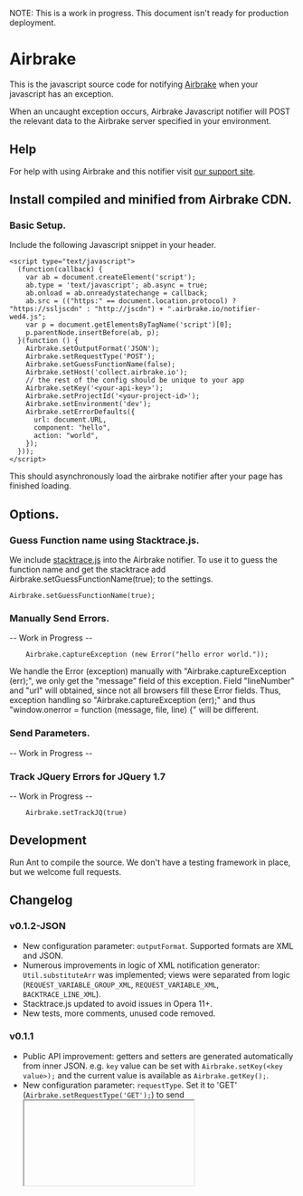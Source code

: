 NOTE: This is a work in progress. This document isn't ready for production deployment. 

Airbrake
========

This is the javascript source code for notifying [Airbrake](http://airbrake.io) when your javascript has an exception. 

When an uncaught exception occurs, Airbrake Javascript notifier will POST the relevant data
to the Airbrake server specified in your environment.

Help
----

For help with using Airbrake and this notifier visit [our support site](http://help.airbrake.io).


Install compiled and minified from Airbrake CDN. 
------------------------------------------------

### Basic Setup. 

Include the following Javascript snippet in your header.

    <script type="text/javascript">
      (function(callback) {
        var ab = document.createElement('script');
        ab.type = 'text/javascript'; ab.async = true;
        ab.onload = ab.onreadystatechange = callback;
        ab.src = (("https:" == document.location.protocol) ? "https://ssljscdn" : "http://jscdn") + ".airbrake.io/notifier-wed4.js";
        var p = document.getElementsByTagName('script')[0];
        p.parentNode.insertBefore(ab, p);
      }(function () {
        Airbrake.setOutputFormat('JSON');
        Airbrake.setRequestType('POST');
        Airbrake.setGuessFunctionName(false);
        Airbrake.setHost('collect.airbrake.io');
        // the rest of the config should be unique to your app
        Airbrake.setKey('<your-api-key>');
        Airbrake.setProjectId('<your-project-id>');
        Airbrake.setEnvironment('dev');
        Airbrake.setErrorDefaults({
          url: document.URL,
          component: "hello",
          action: "world",
        });
      }));
    </script>

This should asynchronously load the airbrake notifier after your page has finished loading.

Options. 
------------------------------------------------

### Guess Function name using Stacktrace.js.

We include [stacktrace.js](https://github.com/eriwen/javascript-stacktrace) into the Airbrake notifier. To use it to guess the function name and get the stacktrace add Airbrake.setGuessFunctionName(true); to the settings.  

	Airbrake.setGuessFunctionName(true);

### Manually Send Errors. 

-- Work in Progress --  

		Airbrake.captureException (new Error("hello error world."));
		
We handle the Error (exception) manually with "Airbrake.captureException (err);", we  only get the "message" field of this exception. Field "lineNumber" and "url" will obtained, since not all browsers fill these Error fields. Thus, exception handling so "Airbrake.captureException (err);" and thus "window.onerror = function (message, file, line) {" will be different.

###  Send Parameters. 

-- Work in Progress --  

		
### Track JQuery Errors for JQuery 1.7

-- Work in Progress --  

		Airbrake.setTrackJQ(true)

Development
-----------

Run Ant to compile the source. We don't have a testing framework in place, but we welcome full requests.

Changelog
---------

### v0.1.2-JSON

- New configuration parameter: `outputFormat`. Supported formats are XML and JSON.
- Numerous improvements in logic of XML notification generator: `Util.substituteArr` was implemented; views were separated from logic (`REQUEST_VARIABLE_GROUP_XML`, `REQUEST_VARIABLE_XML`, `BACKTRACE_LINE_XML`).
- Stacktrace.js updated to avoid issues in Opera 11+.
- New tests, more comments, unused code removed.

### v0.1.1

- Public API improvement: getters and setters are generated automatically from inner JSON. e.g. `key` value can be set with `Airbrake.setKey(<key value>);` and the current value is available as `Airbrake.getKey();`. 
- New configuration parameter: `requestType`. Set it to 'GET' (`Airbrake.setRequestType('GET');`) to send <iframe> notification request; 'POST' is for XMLHttpRequest POST.
- Basic Jasmine test are available in `tests/` directory. 

Credits
-------

Airbrake is maintained and funded by [airbrake.io](http://airbrake.io)

Thank you to all [the contributors](https://github.com/airbrake/airbrake-js/contributors).

The names and logos for Airbrake are trademarks of Exceptional Software Inc. 

License
-------
Airbrake is Copyright © 2008-2012 Airbrake. It is free software, and may be redistributed under the terms specified in the MIT-LICENSE file.
